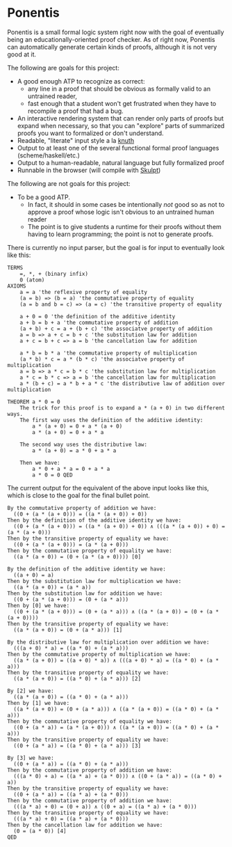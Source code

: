 Ponentis
========

Ponentis is a small formal logic system right now with the goal of eventually being an educationally-oriented proof checker. As of right now, Ponentis can automatically generate certain kinds of proofs, although it is not very good at it.

The following are goals for this project:

  - A good enough ATP to recognize as correct:
    - any line in a proof that should be obvious as formally valid to an untrained reader,
    - fast enough that a student won't get frustrated when they have to recompile a proof that had a bug.
  - An interactive rendering system that can render only parts of proofs but expand when necessary, so that you can "explore" parts of summarized proofs you want to formalized or don't understand.
  - Readable, "literate" input style a la [knuth](http://www-cs-faculty.stanford.edu/~knuth/lp.html)
  - Output to at least one of the several functional formal proof languages (scheme/haskell/etc.)
  - Output to a human-readable, natural language but fully formalized proof
  - Runnable in the browser (will compile with [Skulpt](http://www.skulpt.org/))

The following are not goals for this project:

  - To be a good ATP.
    - In fact, it should in some cases be intentionally *not* good so as not to approve a proof whose logic isn't obvious to an untrained human reader
    - The point is to give students a runtime for their proofs without them having to learn programming; the point is not to generate proofs.

There is currently no input parser, but the goal is for input to eventually look like this:

```
TERMS
    =, *, + (binary infix)
    0 (atom)
AXIOMS
    a = a 'the reflexive property of equality
    (a = b) => (b = a) 'the commutative property of equality
    (a = b and b = c) => (a = c) 'the transitive property of equality

    a + 0 = 0 'the definition of the additive identity
    a + b = b + a 'the commutative property of addition
    (a + b) + c = a + (b + c) 'the associatve property of addition
    a = b => a + c = b + c 'the substitution law for addition
    a + c = b + c => a = b 'the cancellation law for addition

    a * b = b * a 'the commutative property of multiplication
    (a * b) * c = a * (b * c) 'the associatve property of multiplication
    a = b => a * c = b * c 'the substitution law for multiplication
    a * c = b * c => a = b 'the cancellation law for multiplication
    a * (b + c) = a * b + a * c 'the distributive law of addition over multiplication

THEOREM a * 0 = 0
    The trick for this proof is to expand a * (a + 0) in two different ways.
    The first way uses the definition of the additive identity:
        a * (a + 0) = 0 + a * (a + 0)
        a * (a + 0) = 0 + a * a

    The second way uses the distributive law:
        a * (a + 0) = a * 0 + a * a

    Then we have:
        a * 0 + a * a = 0 + a * a
        a * 0 = 0 QED
```


The current output for the equivalent of the above input looks like this, which is close to the goal for the final bullet point.
```
By the commutative property of addition we have:
  ((0 + (a * (a + 0))) = ((a * (a + 0)) + 0))
Then by the definition of the additive identity we have:
  ((0 + (a * (a + 0))) = ((a * (a + 0)) + 0)) ∧ (((a * (a + 0)) + 0) = (a * (a + 0)))
Then by the transitive property of equality we have:
  ((0 + (a * (a + 0))) = (a * (a + 0)))
Then by the commutative property of equality we have:
  ((a * (a + 0)) = (0 + (a * (a + 0)))) [0]

By the definition of the additive identity we have:
  ((a + 0) = a)
Then by the substitution law for multiplication we have:
  ((a * (a + 0)) = (a * a))
Then by the substitution law for addition we have:
  ((0 + (a * (a + 0))) = (0 + (a * a)))
Then by [0] we have:
  ((0 + (a * (a + 0))) = (0 + (a * a))) ∧ ((a * (a + 0)) = (0 + (a * (a + 0))))
Then by the transitive property of equality we have:
  ((a * (a + 0)) = (0 + (a * a))) [1]

By the distributive law for multiplication over addition we have:
  (((a + 0) * a) = ((a * 0) + (a * a)))
Then by the commutative property of multiplication we have:
  ((a * (a + 0)) = ((a + 0) * a)) ∧ (((a + 0) * a) = ((a * 0) + (a * a)))
Then by the transitive property of equality we have:
  ((a * (a + 0)) = ((a * 0) + (a * a))) [2]

By [2] we have:
  ((a * (a + 0)) = ((a * 0) + (a * a)))
Then by [1] we have:
  ((a * (a + 0)) = (0 + (a * a))) ∧ ((a * (a + 0)) = ((a * 0) + (a * a)))
Then by the commutative property of equality we have:
  ((0 + (a * a)) = (a * (a + 0))) ∧ ((a * (a + 0)) = ((a * 0) + (a * a)))
Then by the transitive property of equality we have:
  ((0 + (a * a)) = ((a * 0) + (a * a))) [3]

By [3] we have:
  ((0 + (a * a)) = ((a * 0) + (a * a)))
Then by the commutative property of addition we have:
  (((a * 0) + a) = ((a * a) + (a * 0))) ∧ ((0 + (a * a)) = ((a * 0) + a))
Then by the transitive property of equality we have:
  ((0 + (a * a)) = ((a * a) + (a * 0)))
Then by the commutative property of addition we have:
  (((a * a) + 0) = (0 + a)) ∧ ((0 + a) = ((a * a) + (a * 0)))
Then by the transitive property of equality we have:
  (((a * a) + 0) = ((a * a) + (a * 0)))
Then by the cancellation law for addition we have:
  (0 = (a * 0)) [4]
QED
```
